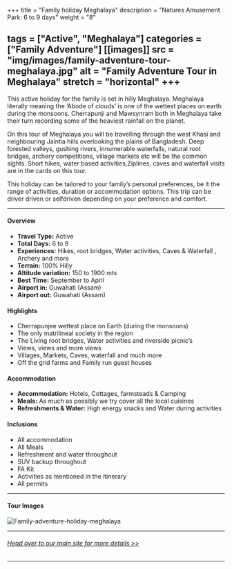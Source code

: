 +++
title = "Family holiday Meghalaya"
description = "Natures Amusement Park: 6 to 9 days"
weight = "8"

tags = ["Active", "Meghalaya"]
categories = ["Family Adventure"]
[[images]]
  src = "img/images/family-adventure-tour-meghalaya.jpg"
  alt = "Family Adventure Tour in Meghalaya"
  stretch = "horizontal"
+++
---
This active holiday for the family is set in hilly Meghalaya. Meghalaya literally meaning the ‘Abode of clouds’ is one of the wettest places on earth during the monsoons. Cherrapunji and Mawsynram both in Meghalaya take their turn recording some of the heaviest rainfall on the planet.

On this tour of Meghalaya you will be travelling through the west Khasi and neighbouring Jaintia hills overlooking the plains of Bangladesh. Deep forested valleys, gushing rivers, innumerable waterfalls, natural root bridges, archery competitions, village markets etc will be the common sights. Short hikes, water based activities,Ziplines, caves and waterfall visits are in the cards on this tour.

This holiday can be tailored to your family’s personal preferences, be it the range of activities, duration or accommodation options. This trip can be driver driven or selfdriven depending on your preference and comfort.
<!--more-->

---



#### Overview

* **Travel Type:** Active
* **Total Days:** 6 to 9
* **Experiences:** Hikes, root bridges, Water activities, Caves & Waterfall , Archery  and more
* **Terrain:** 100% Hilly 
* **Altitude variation:** 150 to 1900 mts
* **Best Time:** September to April
* **Airport in:** Guwahati (Assam)
* **Airport out:** Guwahati (Assam)


#### Highlights

* Cherrapunjee wettest place on Earth (during the monsoons)
* The only matrilineal society in the region
* The Living root bridges, Water activities and riverside picnic’s
* Views, views and more views
* Villages, Markets, Caves, waterfall and much more
* Off the grid farms and Family run guest houses



#### Accommodation

* **Accommodation:**  Hotels, Cottages, farmsteads & Camping
* **Meals:** As much as possibly we try cover all the local cuisines
* **Refreshments & Water:** High energy snacks and Water during activities

#### Inclusions

* All accommodation
* All Meals
* Refreshment and water throughout
* SUV backup throughout
* FA Kit
* Activities as mentioned in the itinerary
* All permits

---
#### Tour Images

![Family-adventure-holiday-meghalaya](/img/images/family-holiday-meghalaya.jpg)

---
###### [*Head over to our main site for more details >>*](https://nnejourneys.com/family/)

---
